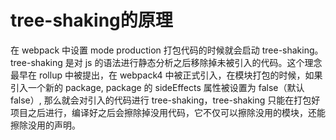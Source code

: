 # tree-shaking的原理
在 webpack 中设置 mode production 打包代码的时候就会启动 tree-shaking。   
tree-shaking 是对 js 的语法进行静态分析之后移除掉未被引入的代码。这个理念最早在 rollup 中被提出，在 webpack4 中被正式引入，在模块打包的时候，如果引入一个新的 package, package 的 sideEffects 属性被设置为 false（默认false）, 那么就会对引入的代码进行 tree-shaking，tree-shaking 只能在打包好项目之后进行，编译好之后会擦除掉没用代码，它不仅可以擦除没用的模块，还能擦除没用的声明。

